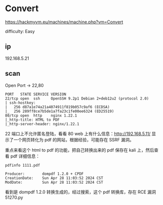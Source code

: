 # Convert

https://hackmyvm.eu/machines/machine.php?vm=Convert

difficulty: Easy

## ip

192.168.5.21

## scan

Open Port -> 22,80

```
PORT   STATE SERVICE VERSION
22/tcp open  ssh     OpenSSH 9.2p1 Debian 2+deb12u2 (protocol 2.0)
| ssh-hostkey:
|   256 d87a1e74a21a4074911f819b057c9af6 (ECDSA)
|_  256 289ff8ce7b5de1a7fa23c1fe00ee6324 (ED25519)
80/tcp open  http    nginx 1.22.1
|_http-title: HTML to PDF
|_http-server-header: nginx/1.22.1
```

22 端口上不允许匿名登陆，看看 80 web 上有什么信息：http://192.168.5.11/ 显示了一个网页转化为 pdf 的网站，根据经验，可能存在 SSRF 漏洞。

重点来看这个 html to pdf 的功能，把自己转换出来的 pdf 保存在 kali 上，然后查看 pdf 详细信息：

```
pdfinfo 1111.pdf

Producer:        dompdf 1.2.0 + CPDF
CreationDate:    Sun Apr 28 11:03:52 2024 CST
ModDate:         Sun Apr 28 11:03:52 2024 CST
```

看到是 dompdf 1.2.0 转换生成的，经过搜索，这个 pdf 转换库，存在 RCE 漏洞 51270.py
